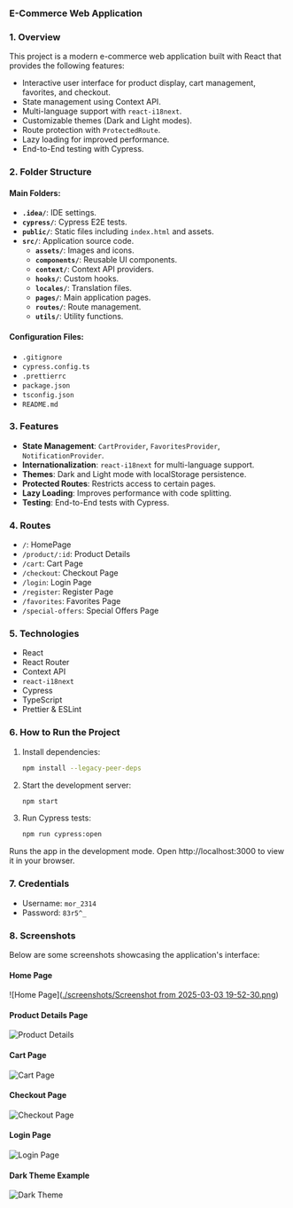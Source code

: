 ### E-Commerce Web Application

### 1. Overview
This project is a modern e-commerce web application built with React that provides the following features:
- Interactive user interface for product display, cart management, favorites, and checkout.
- State management using Context API.
- Multi-language support with `react-i18next`.
- Customizable themes (Dark and Light modes).
- Route protection with `ProtectedRoute`.
- Lazy loading for improved performance.
- End-to-End testing with Cypress.

### 2. Folder Structure

#### Main Folders:
- **`.idea/`**: IDE settings.
- **`cypress/`**: Cypress E2E tests.
- **`public/`**: Static files including `index.html` and assets.
- **`src/`**: Application source code.
  - **`assets/`**: Images and icons.
  - **`components/`**: Reusable UI components.
  - **`context/`**: Context API providers.
  - **`hooks/`**: Custom hooks.
  - **`locales/`**: Translation files.
  - **`pages/`**: Main application pages.
  - **`routes/`**: Route management.
  - **`utils/`**: Utility functions.

#### Configuration Files:
- `.gitignore`
- `cypress.config.ts`
- `.prettierrc`
- `package.json`
- `tsconfig.json`
- `README.md`

### 3. Features
- **State Management**: `CartProvider`, `FavoritesProvider`, `NotificationProvider`.
- **Internationalization**: `react-i18next` for multi-language support.
- **Themes**: Dark and Light mode with localStorage persistence.
- **Protected Routes**: Restricts access to certain pages.
- **Lazy Loading**: Improves performance with code splitting.
- **Testing**: End-to-End tests with Cypress.

### 4. Routes
- `/`: HomePage
- `/product/:id`: Product Details
- `/cart`: Cart Page
- `/checkout`: Checkout Page
- `/login`: Login Page
- `/register`: Register Page
- `/favorites`: Favorites Page
- `/special-offers`: Special Offers Page

### 5. Technologies
- React
- React Router
- Context API
- `react-i18next`
- Cypress
- TypeScript
- Prettier & ESLint

### 6. How to Run the Project
1. Install dependencies:
   ```bash
   npm install --legacy-peer-deps
   ```
2. Start the development server:
   ```bash
   npm start
   ```
3. Run Cypress tests:
   ```bash
   npm run cypress:open
   ```


Runs the app in the development mode.
Open http://localhost:3000 to view it in your browser.   

### 7. Credentials
- Username: `mor_2314`
- Password: `83r5^_`

### 8. Screenshots
Below are some screenshots showcasing the application's interface:

#### Home Page
![Home Page]([./screenshots/Screenshot from 2025-03-03 19-52-30.png](https://github.com/mohmad-Awadallah/ecommerce-store/blob/master/screenshots/Screenshot%20from%202025-03-03%2019-52-30.png))

#### Product Details Page
![Product Details](./screenshots/product-details.png)

#### Cart Page
![Cart Page](./screenshots/cart.png)

#### Checkout Page
![Checkout Page](./screenshots/checkout.png)

#### Login Page
![Login Page](./screenshots/login.png)

#### Dark Theme Example
![Dark Theme](./screenshots/dark-theme.png)


